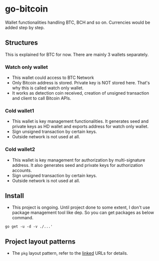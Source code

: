 # go-bitcoin
Wallet functionalities handling BTC, BCH and so on. Currencies would be added step by step.

## Structures
This is explained for BTC for now.
There are mainly 3 wallets separately.

### Watch only wallet
- This wallet could access to BTC Network
- Only Bitcoin address is stored. Private key is NOT stored here. That's why this is called watch only wallet.
- It works as detection coin received, creation of unsigned transaction and client to call Bitcoin APIs.

### Cold wallet1
- This wallet is key management functionalities. It generates seed and private keys as HD wallet and exports address for watch only wallet.
- Sign unsigned transaction by certain keys.
- Outside network is not used at all.

### Cold wallet2
- This wallet is key management for authorization by multi-signature address. It also generates seed and private keys for authorization accounts.
- Sign unsigned transaction by certain keys.
- Outside network is not used at all.


## Install
- This project is ongoing. Until project done to some extent, I don't use package management tool like dep. So you can get packages as below command.
```
go get -u -d -v ./...'
```

## Project layout patterns
- The `pkg` layout pattern, refer to the [linked](https://medium.com/golang-learn/go-project-layout-e5213cdcfaa2) URLs for details.